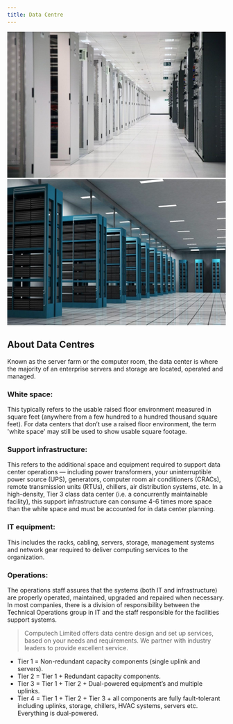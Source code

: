 ```yaml
---
title: Data Centre
---
```


<div class = 'grid-2 mb-2'>
  <div>
    <img src = '/images/data-centre.jpg'>
  </div>
  <div>
    <img src = '/images/data-centre-2.jpg'>
  </div>
</div>

## About Data Centres

Known as the server farm or the computer room, the data center is where the majority of an enterprise servers and storage are located, operated and managed.

### White space:

This typically refers to the usable raised floor environment measured in square feet (anywhere from a few hundred to a hundred thousand square feet). For data centers that don’t use a raised floor environment, the term 'white space' may still be used to show usable square footage.

### Support infrastructure:

This refers to the additional space and equipment required to support data center operations — including power transformers, your uninterruptible power source (UPS), generators, computer room air conditioners (CRACs), remote transmission units (RTUs), chillers, air distribution systems, etc. In a high-density, Tier 3 class data center (i.e. a concurrently maintainable facility), this support infrastructure can consume 4-6 times more space than the white space and must be accounted for in data center planning.

### IT equipment:

This includes the racks, cabling, servers, storage, management systems and network gear required to deliver computing services to the organization.

###  Operations: 

The operations staff assures that the systems (both IT and infrastructure) are properly operated, maintained, upgraded and repaired when necessary. In most companies, there is a division of responsibility between the Technical Operations group in IT and the staff responsible for the facilities support systems.

> Computech Limited offers data centre design and set up services, based on your needs and requirements. We partner with industry leaders to provide excellent service.

* Tier 1 = Non-redundant capacity components (single uplink and servers).
* Tier 2 = Tier 1 + Redundant capacity components.
* Tier 3 = Tier 1 + Tier 2 + Dual-powered equipment’s and multiple uplinks.
* Tier 4 = Tier 1 + Tier 2 + Tier 3 + all components are fully fault-tolerant including uplinks, storage, chillers, HVAC systems, servers etc. Everything is dual-powered.
